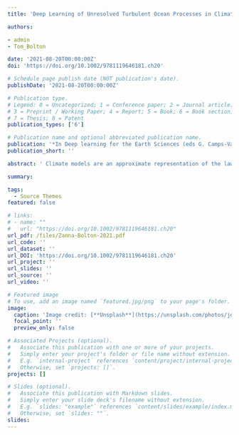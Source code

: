 ```yaml
---
title: 'Deep Learning of Unresolved Turbulent Ocean Processes in Climate Models'

authors:

- admin
- Tom_Bolton

date: '2021-08-20T00:00:00Z'
doi: 'https://doi.org/10.1002/9781119646181.ch20'

# Schedule page publish date (NOT publication's date).
publishDate: '2021-08-20T00:00:00Z'

# Publication type.
# Legend: 0 = Uncategorized; 1 = Conference paper; 2 = Journal article;
# 3 = Preprint / Working Paper; 4 = Report; 5 = Book; 6 = Book section;
# 7 = Thesis; 8 = Patent
publication_types: ['6']

# Publication name and optional abbreviated publication name.
publication: '*In Deep learning for the Earth Sciences (eds G. Camps-Valls, D. Tuia, X.X. Zhu and M. Reichstein)*'
publication_short: ''

abstract: ' Climate models are an approximate representation of the laws of physics describing the evolution of the ocean and atmosphere dynamics. Due to limited computational resources, many ocean processes, which are crucial for the transport of heat and carbon, occur at scales smaller than the grid resolution of climate models. Therefore, we rely on approximations, called parameterizations, to represent these unresolved processes in climate models. Parameterizations, traditionally derived from semi-empirical or idealized theories, are often imperfect and can lead to biases in climate models. Machine learning algorithms, and deep learning (DL) algorithms in particular, could provide an avenue to improve the representation of unresolved processes in ocean models by efficiently extracting information from high-resolution ocean simulations and/or observational data, potentially enhancing the skill of parameterizations in climate models.'

summary: 

tags:
  - Source Themes
featured: false

# links:
# - name: ""
#   url: "https://doi.org/10.1002/9781119646181.ch20"
url_pdf: /files/Zanna-Bolton-2021.pdf
url_code: ''
url_dataset: ''
url_DOI: 'https://doi.org/10.1002/9781119646181.ch20'
url_project: ''
url_slides: ''
url_source: ''
url_video: ''

# Featured image
# To use, add an image named `featured.jpg/png` to your page's folder.
image:
  caption: 'Image credit: [**Unsplash**](https://unsplash.com/photos/jdD8gXaTZsc)'
  focal_point: ''
  preview_only: false

# Associated Projects (optional).
#   Associate this publication with one or more of your projects.
#   Simply enter your project's folder or file name without extension.
#   E.g. `internal-project` references `content/project/internal-project/index.md`.
#   Otherwise, set `projects: []`.
projects: []

# Slides (optional).
#   Associate this publication with Markdown slides.
#   Simply enter your slide deck's filename without extension.
#   E.g. `slides: "example"` references `content/slides/example/index.md`.
#   Otherwise, set `slides: ""`.
slides:
---
```


